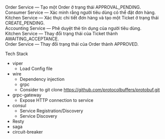 Order Service — Tạo một Order ở trạng thái APPROVAL_PENDING. \
Consumer Service — Xác minh rằng người tiêu dùng có thể đặt đơn hàng. \
Kitchen Service — Xác thực chi tiết đơn hàng và tạo một Ticket ở trạng thái CREATE_PENDING.\
Accounting Service — Phê duyệt thẻ tín dụng của người tiêu dùng.\
Kitchen Service — Thay đổi trạng thái của Ticket thành AWAITING_ACCEPTANCE.\
Order Service — Thay đổi trạng thái của Order thành APPROVED.

Tech Stack
- viper
  + Load Config file
- wire
  + Dependency injection 
  - grpc 
  + Consider to git clone https://github.com/protocolbuffers/protobuf.git
- grpc-gateway
  + Expose HTTP connection to service
- consul
  + Service Registration/Discovery
  + Service Discovery
- Resty
- saga
- circuit-breaker